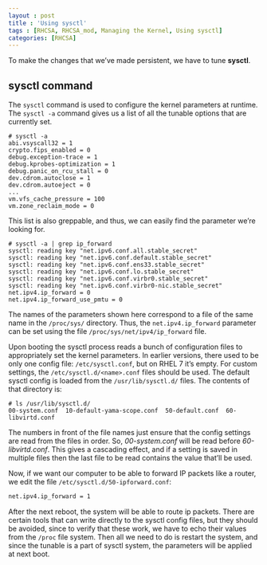 ```yaml
---
layout : post
title : 'Using sysctl'
tags : [RHCSA, RHCSA_mod, Managing the Kernel, Using sysctl]
categories: [RHCSA]
---
```



To make the changes that we’ve made persistent, we have to tune
**sysctl**.

## sysctl command

The `sysctl` command is used to configure the kernel parameters at
runtime. The `sysctl -a` command gives us a list of all the tunable
options that are currently set.

``` console
# sysctl -a
abi.vsyscall32 = 1
crypto.fips_enabled = 0
debug.exception-trace = 1
debug.kprobes-optimization = 1
debug.panic_on_rcu_stall = 0
dev.cdrom.autoclose = 1
dev.cdrom.autoeject = 0
...
vm.vfs_cache_pressure = 100
vm.zone_reclaim_mode = 0
```

This list is also greppable, and thus, we can easily find the parameter
we’re looking for.

``` console
# sysctl -a | grep ip_forward
sysctl: reading key "net.ipv6.conf.all.stable_secret"
sysctl: reading key "net.ipv6.conf.default.stable_secret"
sysctl: reading key "net.ipv6.conf.ens33.stable_secret"
sysctl: reading key "net.ipv6.conf.lo.stable_secret"
sysctl: reading key "net.ipv6.conf.virbr0.stable_secret"
sysctl: reading key "net.ipv6.conf.virbr0-nic.stable_secret"
net.ipv4.ip_forward = 0
net.ipv4.ip_forward_use_pmtu = 0
```

The names of the parameters shown here correspond to a file of the same
name in the `/proc/sys/` directory. Thus, the `net.ipv4.ip_forward`
parameter can be set using the file `/proc/sys/net/ipv4/ip_forward`
file.

Upon booting the sysctl process reads a bunch of configuration files to
appropriately set the kernel parameters. In earlier versions, there used
to be only one config file: `/etc/sysctl.conf`, but on RHEL 7 it’s
empty. For custom settings, the `/etc/sysctl.d/<name>.conf` files should
be used. The default sysctl config is loaded from the
`/usr/lib/sysctl.d/` files. The contents of that directory is:

``` console
# ls /usr/lib/sysctl.d/
00-system.conf  10-default-yama-scope.conf  50-default.conf  60-libvirtd.conf
```

The numbers in front of the file names just ensure that the config
settings are read from the files in order. So, *00-system.conf* will be
read before *60-libvirtd.conf*. This gives a cascading effect, and if a
setting is saved in multiple files then the last file to be read
contains the value that’ll be used.

Now, if we want our computer to be able to forward IP packets like a
router, we edit the file `/etc/sysctl.d/50-ipforward.conf`:

``` bash
net.ipv4.ip_forward = 1
```

After the next reboot, the system will be able to route ip packets.
There are certain tools that can write directly to the sysctl config
files, but they should be avoided, since to verify that these work, we
have to echo their values from the `/proc` file system. Then all we need
to do is restart the system, and since the tunable is a part of sysctl
system, the parameters will be applied at next boot.
